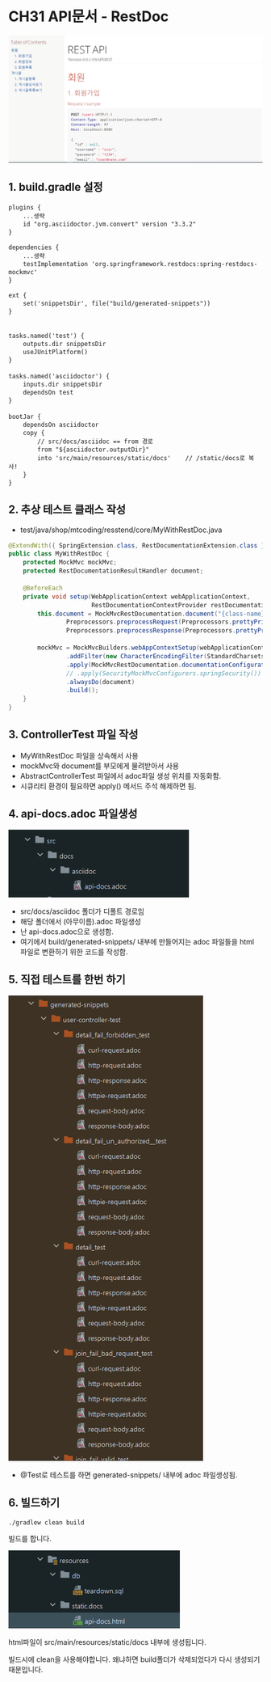 # CH31 API문서 - RestDoc

![1](images/1.png)

## 1. build.gradle 설정

```gralde
plugins {
    ...생략
	id "org.asciidoctor.jvm.convert" version "3.3.2"
}
```
```gralde
dependencies {
	...생략
	testImplementation 'org.springframework.restdocs:spring-restdocs-mockmvc'
}
```
```gralde
ext {
    set('snippetsDir', file("build/generated-snippets"))
}


tasks.named('test') {
    outputs.dir snippetsDir
    useJUnitPlatform()
}

tasks.named('asciidoctor') {
    inputs.dir snippetsDir
    dependsOn test
}

bootJar {
    dependsOn asciidoctor
    copy {
        // src/docs/asciidoc == from 경로
        from "${asciidoctor.outputDir}"
        into 'src/main/resources/static/docs'    // /static/docs로 복사!
    }
}
```

## 2. 추상 테스트 클래스 작성

- test/java/shop/mtcoding/resstend/core/MyWithRestDoc.java

```java
@ExtendWith({ SpringExtension.class, RestDocumentationExtension.class })
public class MyWithRestDoc {
    protected MockMvc mockMvc;
    protected RestDocumentationResultHandler document;

    @BeforeEach
    private void setup(WebApplicationContext webApplicationContext,
                       RestDocumentationContextProvider restDocumentation) {
        this.document = MockMvcRestDocumentation.document("{class-name}/{method-name}",
                Preprocessors.preprocessRequest(Preprocessors.prettyPrint()),
                Preprocessors.preprocessResponse(Preprocessors.prettyPrint()));

        mockMvc = MockMvcBuilders.webAppContextSetup(webApplicationContext)
                .addFilter(new CharacterEncodingFilter(StandardCharsets.UTF_8.name(), true))
                .apply(MockMvcRestDocumentation.documentationConfiguration(restDocumentation))
                // .apply(SecurityMockMvcConfigurers.springSecurity())
                .alwaysDo(document)
                .build();
    }
}
```

## 3. ControllerTest 파일 작성
- MyWithRestDoc 파일을 상속해서 사용
- mockMvc와 document를 부모에게 물려받아서 사용
- AbstractControllerTest 파일에서 adoc파일 생성 위치를 자동화함.
- 시큐리티 환경이 필요하면 apply() 메서드 주석 해제하면 됨.

## 4. api-docs.adoc 파일생성

![2](images/2.png)

- src/docs/asciidoc 폴더가 디폴트 경로임
- 해당 폴더에서 (아무이름).adoc 파일생성
- 난 api-docs.adoc으로 생성함.
- 여기에서 build/generated-snippets/ 내부에 만들어지는 adoc 파일들을 html 파일로 변환하기 위한 코드를 작성함.

## 5. 직접 테스트를 한번 하기

![3](images/3.png)

- @Test로 테스트를 하면 generated-snippets/ 내부에 adoc 파일생성됨.

## 6. 빌드하기

```
./gradlew clean build
```

빌드를 합니다.

![4](images/4.png)

html파일이 src/main/resources/static/docs 내부에 생성됩니다.

빌드시에 clean을 사용해야합니다. 왜냐하면 build폴더가 삭제되었다가 다시 생성되기 때문입니다.